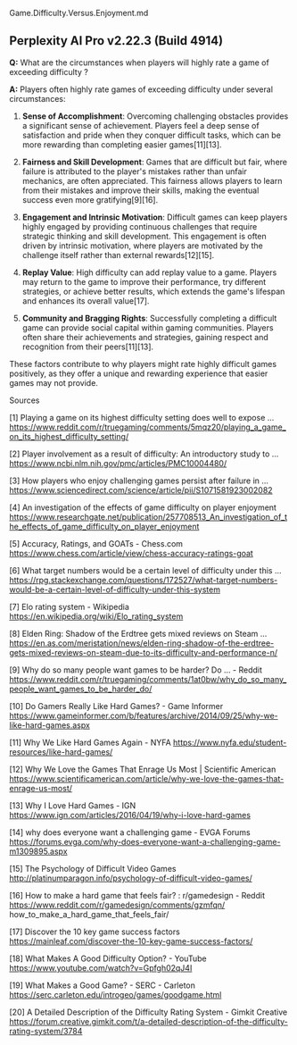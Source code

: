 Game.Difficulty.Versus.Enjoyment.md

## Perplexity AI Pro v2.22.3 (Build 4914)

**Q:** What are the circumstances when players will highly rate a game of exceeding difficulty ?

**A:** Players often highly rate games of exceeding difficulty under several circumstances:

1. **Sense of Accomplishment**: Overcoming challenging obstacles provides a significant sense of achievement. Players feel a deep sense of satisfaction and pride when they conquer difficult tasks, which can be more rewarding than completing easier games[11][13].

2. **Fairness and Skill Development**: Games that are difficult but fair, where failure is attributed to the player's mistakes rather than unfair mechanics, are often appreciated. This fairness allows players to learn from their mistakes and improve their skills, making the eventual success even more gratifying[9][16].

3. **Engagement and Intrinsic Motivation**: Difficult games can keep players highly engaged by providing continuous challenges that require strategic thinking and skill development. This engagement is often driven by intrinsic motivation, where players are motivated by the challenge itself rather than external rewards[12][15].

4. **Replay Value**: High difficulty can add replay value to a game. Players may return to the game to improve their performance, try different strategies, or achieve better results, which extends the game's lifespan and enhances its overall value[17].

5. **Community and Bragging Rights**: Successfully completing a difficult game can provide social capital within gaming communities. Players often share their achievements and strategies, gaining respect and recognition from their peers[11][13].

These factors contribute to why players might rate highly difficult games positively, as they offer a unique and rewarding experience that easier games may not provide.


Sources

[1] Playing a game on its highest difficulty setting does well to expose ... https://www.reddit.com/r/truegaming/comments/5mqz20/playing_a_game_on_its_highest_difficulty_setting/

[2] Player involvement as a result of difficulty: An introductory study to ... https://www.ncbi.nlm.nih.gov/pmc/articles/PMC10004480/

[3] How players who enjoy challenging games persist after failure in ... https://www.sciencedirect.com/science/article/pii/S1071581923002082

[4] An investigation of the effects of game difficulty on player enjoyment https://www.researchgate.net/publication/257708513_An_investigation_of_the_effects_of_game_difficulty_on_player_enjoyment

[5] Accuracy, Ratings, and GOATs - Chess.com https://www.chess.com/article/view/chess-accuracy-ratings-goat

[6] What target numbers would be a certain level of difficulty under this ... https://rpg.stackexchange.com/questions/172527/what-target-numbers-would-be-a-certain-level-of-difficulty-under-this-system

[7] Elo rating system - Wikipedia https://en.wikipedia.org/wiki/Elo_rating_system

[8] Elden Ring: Shadow of the Erdtree gets mixed reviews on Steam ... https://en.as.com/meristation/news/elden-ring-shadow-of-the-erdtree-gets-mixed-reviews-on-steam-due-to-its-difficulty-and-performance-n/

[9] Why do so many people want games to be harder? Do ... - Reddit https://www.reddit.com/r/truegaming/comments/1at0bw/why_do_so_many_people_want_games_to_be_harder_do/

[10] Do Gamers Really Like Hard Games? - Game Informer https://www.gameinformer.com/b/features/archive/2014/09/25/why-we-like-hard-games.aspx

[11] Why We Like Hard Games Again - NYFA https://www.nyfa.edu/student-resources/like-hard-games/

[12] Why We Love the Games That Enrage Us Most | Scientific American https://www.scientificamerican.com/article/why-we-love-the-games-that-enrage-us-most/

[13] Why I Love Hard Games - IGN https://www.ign.com/articles/2016/04/19/why-i-love-hard-games

[14] why does everyone want a challenging game - EVGA Forums https://forums.evga.com/why-does-everyone-want-a-challenging-game-m1309895.aspx

[15] The Psychology of Difficult Video Games http://platinumparagon.info/psychology-of-difficult-video-games/

[16] How to make a hard game that feels fair? : r/gamedesign - Reddit https://www.reddit.com/r/gamedesign/comments/gzmfqn/
how_to_make_a_hard_game_that_feels_fair/

[17] Discover the 10 key game success factors https://mainleaf.com/discover-the-10-key-game-success-factors/

[18] What Makes A Good Difficulty Option? - YouTube https://www.youtube.com/watch?v=Gpfgh02qJ4I

[19] What Makes a Good Game? - SERC - Carleton https://serc.carleton.edu/introgeo/games/goodgame.html

[20] A Detailed Description of the Difficulty Rating System - Gimkit Creative https://forum.creative.gimkit.com/t/a-detailed-description-of-the-difficulty-rating-system/3784
